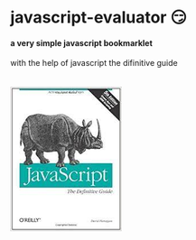 # javascript-evaluator 😏                                                              
#### a very simple javascript bookmarklet 
 
with the help of javascript the difinitive guide<br/><br/><br/>
![difinitive guide](download.jpg)
